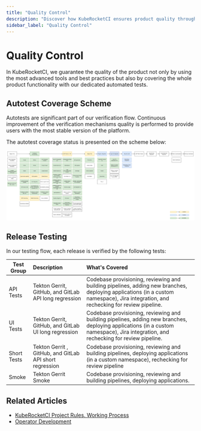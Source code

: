 ```yaml
---
title: "Quality Control"
description: "Discover how KubeRocketCI ensures product quality through advanced tools, best practices, and comprehensive automated test coverage for all functionalities."
sidebar_label: "Quality Control"
---
```

<!-- markdownlint-disable MD025 -->

# Quality Control

<head>
  <link rel="canonical" href="https://docs.kuberocketci.io/docs/developer-guide/autotest-coverage/" />
</head>

In KubeRocketCI, we guarantee the quality of the product not only by using the most advanced tools and best practices but also by covering the whole product functionality with our dedicated automated tests.

## Autotest Coverage Scheme

Autotests are significant part of our verification flow. Continuous improvement of the verification mechanisms quality is performed to provide users with the most stable version of the platform.

The autotest coverage status is presented on the scheme below:

  ![Autotest coverage status](../assets/developer-guide/autotests-coverage.png "Autotest coverage status")

## Release Testing

In our testing flow, each release is verified by the following tests:

| Test Group | Description | What's Covered |
|-|:-|:-|
| API Tests | Tekton Gerrit, GitHub, and GitLab API long regression | Codebase provisioning, reviewing and building pipelines, adding new branches, deploying applications (in a custom namespace), Jira integration, and rechecking for review pipeline. |
| UI Tests | Tekton Gerrit, GitHub, and GitLab UI long regression | Codebase provisioning, reviewing and building pipelines, adding new branches, deploying applications (in a custom namespace), Jira integration, and rechecking for review pipeline. |
| Short Tests | Tekton Gerrit , GitHub, and GitLab API short regression | Codebase provisioning, reviewing and building pipelines, deploying applications (in a custom namespace), rechecking for review pipeline |
| Smoke | Tekton Gerrit Smoke | Codebase provisioning, reviewing and building pipelines, deploying applications. |

## Related Articles

* [KubeRocketCI Project Rules. Working Process](edp-workflow.md)
* [Operator Development](local-development.md)
